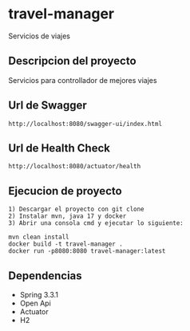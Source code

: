 # travel-manager
Servicios de viajes

## Descripcion del proyecto
Servicios para controllador de mejores viajes

## Url de Swagger
```
http://localhost:8080/swagger-ui/index.html
```

## Url de Health Check
```
http://localhost:8080/actuator/health
```

## Ejecucion de proyecto
```
1) Descargar el proyecto con git clone
2) Instalar mvn, java 17 y docker
3) Abrir una consola cmd y ejecutar lo siguiente:

mvn clean install
docker build -t travel-manager .
docker run -p8080:8080 travel-manager:latest
```

## Dependencias
* Spring 3.3.1
* Open Api
* Actuator
* H2